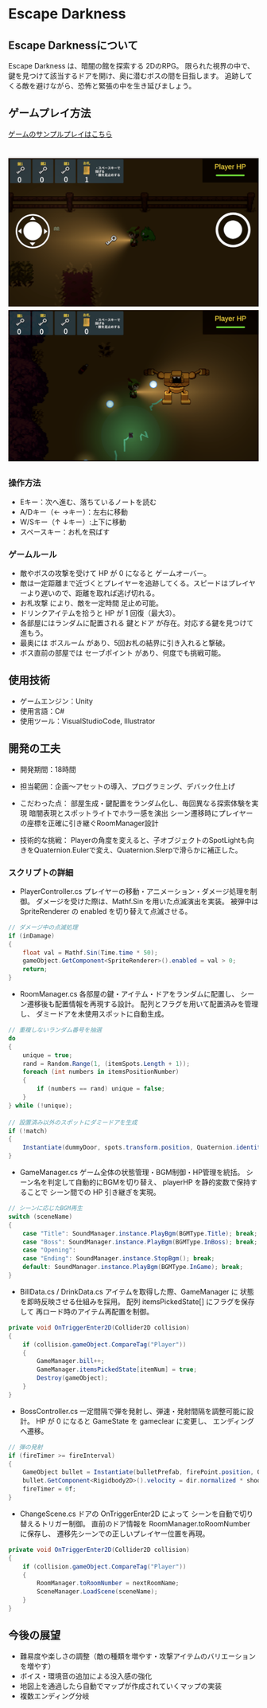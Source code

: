 # Escape Darkness
## Escape Darknessについて
Escape Darkness は、暗闇の館を探索する 2DのRPG。
限られた視界の中で、鍵を見つけて該当するドアを開け、奥に潜むボスの間を目指します。
追跡してくる敵を避けながら、恐怖と緊張の中を生き延びましょう。

## ゲームプレイ方法
[ゲームのサンプルプレイはこちら]( https://arai1571.github.io/EscapeDarkness_web/)

![ゲーム画面](ReadmeImg/main.png)
![ゲーム画面](ReadmeImg/%20boss.png)
=======

### 操作方法
* Eキー：次へ進む、落ちているノートを読む
* A/Dキー（← →キー）：左右に移動
* W/Sキー（↑ ↓キー）:上下に移動
* スペースキー：お札を飛ばす
  
### ゲームルール
* 敵やボスの攻撃を受けて HP が 0 になると ゲームオーバー。
* 敵は一定距離まで近づくとプレイヤーを追跡してくる。スピードはプレイヤーより遅いので、距離を取れば逃げ切れる。
* お札攻撃 により、敵を一定時間 足止め可能。
* ドリンクアイテムを拾うと HP が 1 回復（最大3）。
* 各部屋にはランダムに配置される 鍵とドア が存在。対応する鍵を見つけて進もう。
* 最奥には ボスルーム があり、5回お札の結界に引き入れると撃破。
* ボス直前の部屋では セーブポイント があり、何度でも挑戦可能。

## 使用技術
* ゲームエンジン：Unity
* 使用言語：C#
* 使用ツール：VisualStudioCode, Illustrator

## 開発の工夫
* 開発期間：18時間
* 担当範囲：企画〜アセットの導入、プログラミング、デバック仕上げ
* こだわった点：
  部屋生成・鍵配置をランダム化し、毎回異なる探索体験を実現
  暗闇表現とスポットライトでホラー感を演出
  シーン遷移時にプレイヤーの座標を正確に引き継ぐRoomManager設計
  
* 技術的な挑戦：
Playerの角度を変えると、子オブジェクトのSpotLightも向きをQuaternion.Eulerで変え、Quaternion.Slerpで滑らかに補正した。

### スクリプトの詳細
* PlayerController.cs
プレイヤーの移動・アニメーション・ダメージ処理を制御。
ダメージを受けた際は、Mathf.Sin を用いた点滅演出を実装。
被弾中は SpriteRenderer の enabled を切り替えて点滅させる。

```C#
// ダメージ中の点滅処理
if (inDamage)
{
    float val = Mathf.Sin(Time.time * 50);
    gameObject.GetComponent<SpriteRenderer>().enabled = val > 0;
    return;
}
```

* RoomManager.cs
各部屋の鍵・アイテム・ドアをランダムに配置し、
シーン遷移後も配置情報を再現する設計。
配列とフラグを用いて配置済みを管理し、
ダミードアを未使用スポットに自動生成。
```C#
// 重複しないランダム番号を抽選
do
{
    unique = true;
    rand = Random.Range(1, (itemSpots.Length + 1));
    foreach (int numbers in itemsPositionNumber)
    {
        if (numbers == rand) unique = false;
    }
} while (!unique);

// 設置済み以外のスポットにダミードアを生成
if (!match)
{
    Instantiate(dummyDoor, spots.transform.position, Quaternion.identity);
}
```

* GameManager.cs
ゲーム全体の状態管理・BGM制御・HP管理を統括。
シーン名を判定して自動的にBGMを切り替え、
playerHP を静的変数で保持することで
シーン間での HP 引き継ぎを実現。
```C#
// シーンに応じたBGM再生
switch (sceneName)
{
    case "Title": SoundManager.instance.PlayBgm(BGMType.Title); break;
    case "Boss": SoundManager.instance.PlayBgm(BGMType.InBoss); break;
    case "Opening":
    case "Ending": SoundManager.instance.StopBgm(); break;
    default: SoundManager.instance.PlayBgm(BGMType.InGame); break;
}
```

* BillData.cs / DrinkData.cs
アイテムを取得した際、GameManager に
状態を即時反映させる仕組みを採用。
配列 itemsPickedState[] にフラグを保存して
再ロード時のアイテム再配置を制御。
```C#
private void OnTriggerEnter2D(Collider2D collision)
{
    if (collision.gameObject.CompareTag("Player"))
    {
        GameManager.bill++;
        GameManager.itemsPickedState[itemNum] = true;
        Destroy(gameObject);
    }
}
```

* BossController.cs
一定間隔で弾を発射し、弾速・発射間隔を調整可能に設計。
HP が 0 になると GameState を gameclear に変更し、
エンディングへ遷移。
```C#
// 弾の発射
if (fireTimer >= fireInterval)
{
    GameObject bullet = Instantiate(bulletPrefab, firePoint.position, Quaternion.identity);
    bullet.GetComponent<Rigidbody2D>().velocity = dir.normalized * shootSpeed;
    fireTimer = 0f;
}
```

* ChangeScene.cs
ドアの OnTriggerEnter2D によって
シーンを自動で切り替えるトリガー制御。
直前のドア情報を RoomManager.toRoomNumber に保存し、
遷移先シーンでの正しいプレイヤー位置を再現。
```C#
private void OnTriggerEnter2D(Collider2D collision)
{
    if (collision.gameObject.CompareTag("Player"))
    {
        RoomManager.toRoomNumber = nextRoomName;
        SceneManager.LoadScene(sceneName);
    }
}
```
## 今後の展望
* 難易度や楽しさの調整（敵の種類を増やす・攻撃アイテムのバリエーションを増やす）
* ボイス・環境音の追加による没入感の強化
* 地図上を通過したら自動でマップが作成されていくマップの実装
* 複数エンディング分岐



